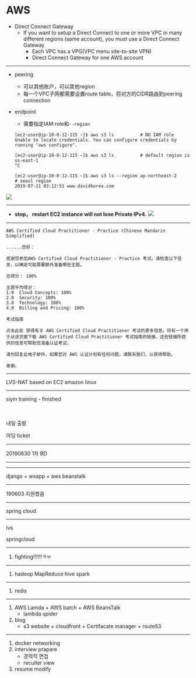 # AWS

- Direct Connect Gateway
    - If you want to setup a Direct Connect to one or more VPC in many different regions (same account), you must use a Direct Connect Gateway
        - Each VPC has a VPG(VPC menu site-to-site VPN)
        - Direct Connect Gateway for one AWS account


-----

- peering
    - 可以其他账户，可以其他region
    - 每一个VPC子网都需要设置route table，将对方的CIDR路由到peering connection

- endpoint
    - 需要指定IAM role和`--region`
    ```
    [ec2-user@ip-10-0-12-115 ~]$ aws s3 ls          # NO IAM role
    Unable to locate credentials. You can configure credentials by running "aws configure".
    
    [ec2-user@ip-10-0-12-115 ~]$ aws s3 ls          # default region is us-east-1
    ^C

    [ec2-user@ip-10-0-12-115 ~]$ aws s3 ls --region ap-northeast-2      # seoul region
    2019-07-21 03:12:51 www.davidkorea.com
    ```


![](https://i.loli.net/2019/08/11/aSDYNsk9RM1gWeE.png)


-----

- **stop， restart EC2 instance will not lose Private IPv4.**
    ![](https://i.loli.net/2019/08/10/fDc3owzHSvWJByP.png)
    
-----



```
AWS Certified Cloud Practitioner - Practice (Chinese Mandarin Simplified) 

......您好：

感谢您参加AWS Certified Cloud Practitioner - Practice 考试。请检查以下信息，以确定可能需要额外准备哪些主题。

总得分： 100%

主题平均得分：
1.0  Cloud Concepts: 100%
2.0  Security: 100%
3.0  Technology: 100%
4.0  Billing and Pricing: 100%

考试指南

点击此处 获得有关 AWS Certified Cloud Practitioner 考试的更多信息。将有一个用于从该页面下载 AWS Certified Cloud Practitioner 考试指南的链接。这些链接所提供的信息可帮助您准备认证考试。

请勿回复此电子邮件，如果您对 AWS 认证计划有任何问题，请联系我们，以获得帮助。

谢谢。 
```




-----

LVS-NAT based on EC2 amazon linux

-----

siyin training - finished

![]()
-----

내일 출발 

야딩 ticket

-----

20190630 1차 BD 

-----





-----

django + wxapp + aws beanstalk

-----

190603 지원했음 

-----

spring cloud

-----

lvs

springcloud

-----


1. fighting!!!!!!ㅋㅠ    
-----

1. hadoop MapReduce hive spark
-----

1. redis

-----

1. AWS Lamda + AWS batch + AWS BeansTalk
    - lambda spider
2. blog
    - s3 website + cloudfront + Certifacate manager + route53

-----

1. docker networking
2. interview prapare
    - 경력직 면접 
    - recuiter view
3. resume modify


